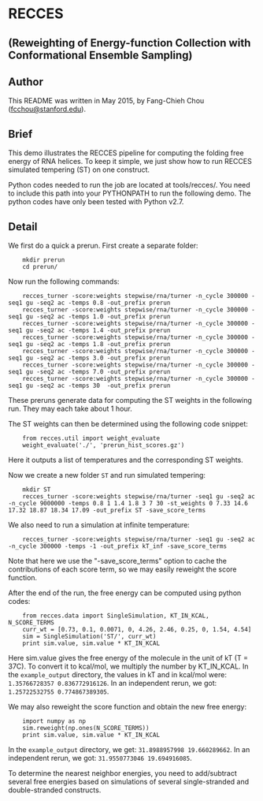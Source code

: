 # RECCES 
## (Reweighting of Energy-function Collection with Conformational Ensemble Sampling)

## Author
This README was written in May 2015, by Fang-Chieh Chou (fcchou@stanford.edu).

## Brief
This demo illustrates the RECCES pipeline for computing the folding free energy of RNA helices. To keep it simple, we just show how to run RECCES simulated tempering (ST) on one construct.

Python codes needed to run the job are located at tools/recces/. You need to include this path into your PYTHONPATH to run the following demo. The python codes have only been tested with Python v2.7.

## Detail
We first do a quick a prerun. First create a separate folder:
```
    mkdir prerun
    cd prerun/
```
Now run the following commands:
```
    recces_turner -score:weights stepwise/rna/turner -n_cycle 300000 -seq1 gu -seq2 ac -temps 0.8 -out_prefix prerun
    recces_turner -score:weights stepwise/rna/turner -n_cycle 300000 -seq1 gu -seq2 ac -temps 1.0 -out_prefix prerun
    recces_turner -score:weights stepwise/rna/turner -n_cycle 300000 -seq1 gu -seq2 ac -temps 1.4 -out_prefix prerun
    recces_turner -score:weights stepwise/rna/turner -n_cycle 300000 -seq1 gu -seq2 ac -temps 1.8 -out_prefix prerun
    recces_turner -score:weights stepwise/rna/turner -n_cycle 300000 -seq1 gu -seq2 ac -temps 3.0 -out_prefix prerun
    recces_turner -score:weights stepwise/rna/turner -n_cycle 300000 -seq1 gu -seq2 ac -temps 7.0 -out_prefix prerun
    recces_turner -score:weights stepwise/rna/turner -n_cycle 300000 -seq1 gu -seq2 ac -temps 30  -out_prefix prerun
```
These preruns generate data for computing the ST weights in the following run. They may each take about 1 hour.

The ST weights can then be determined using the following code snippet:
```
    from recces.util import weight_evaluate
    weight_evaluate('./', 'prerun_hist_scores.gz')
```
Here it outputs a list of temperatures and the corresponding ST weights.

Now we create a new folder `ST` and run simulated tempering:
```
    mkdir ST
    recces_turner -score:weights stepwise/rna/turner -seq1 gu -seq2 ac -n_cycle 9000000 -temps 0.8 1 1.4 1.8 3 7 30 -st_weights 0 7.33 14.6 17.32 18.87 18.34 17.09 -out_prefix ST -save_score_terms
```
We also need to run a simulation at infinite temperature:
```
    recces_turner -score:weights stepwise/rna/turner -seq1 gu -seq2 ac -n_cycle 300000 -temps -1 -out_prefix kT_inf -save_score_terms
```
Note that here we use the "-save_score_terms" option to cache the contributions of each score term, so we may easily reweight the score function.

After the end of the run, the free energy can be computed using python codes:
```
    from recces.data import SingleSimulation, KT_IN_KCAL, N_SCORE_TERMS
    curr_wt = [0.73, 0.1, 0.0071, 0, 4.26, 2.46, 0.25, 0, 1.54, 4.54]
    sim = SingleSimulation('ST/', curr_wt)
    print sim.value, sim.value * KT_IN_KCAL
```
Here sim.value gives the free energy of the molecule in the unit of kT (T = 37C). To convert it to kcal/mol, we multiply the number by KT_IN_KCAL. In the `example_output` directory, the values in kT and in kcal/mol were: `1.35766728357 0.836772916126`. In an independent rerun, we got: `1.25722532755 0.774867389305`.

We may also reweight the score function and obtain the new free energy:
```
    import numpy as np
    sim.reweight(np.ones(N_SCORE_TERMS))
    print sim.value, sim.value * KT_IN_KCAL
```
In the `example_output` directory, we get: `31.8988957998 19.660289662`. In an independent rerun, we got: `31.9550773046 19.694916085`.

To determine the nearest neighbor energies, you need to add/subtract several free energies based on simulations of several single-stranded and double-stranded constructs.